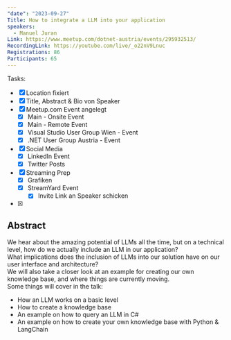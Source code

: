 ```yaml
---
"date": "2023-09-27"
Title: How to integrate a LLM into your application
speakers:
  - Manuel Juran
Link: https://www.meetup.com/dotnet-austria/events/295932513/
RecordingLink: https://youtube.com/live/_o22nV9Lnuc
Registrations: 86
Participants: 65
---
```

Tasks:
- [x] Location fixiert
- [x] Title, Abstract & Bio von Speaker
- [x] Meetup.com Event angelegt
	- [x] Main - Onsite Event
	- [x] Main - Remote Event
	- [x] Visual Studio User Group Wien - Event
	- [x] .NET User Group Austria - Event
- [x] Social Media
	- [x] LinkedIn Event
	- [x] Twitter Posts
- [x] Streaming Prep
	- [x] Grafiken
	- [x] StreamYard Event
		- [x] Invite Link an Speaker schicken
- [x]


## Abstract

We hear about the amazing potential of LLMs all the time, but on a technical level, how do we actually include an LLM in our application?  
What implications does the inclusion of LLMs into our solution have on our user interface and architecture?  
We will also take a closer look at an example for creating our own knowledge base, and where things are currently moving.  
Some things will cover in the talk:

- How an LLM works on a basic level
- How to create a knowledge base
- An example on how to query an LLM in C#
- An example on how to create your own knowledge base with Python & LangChain